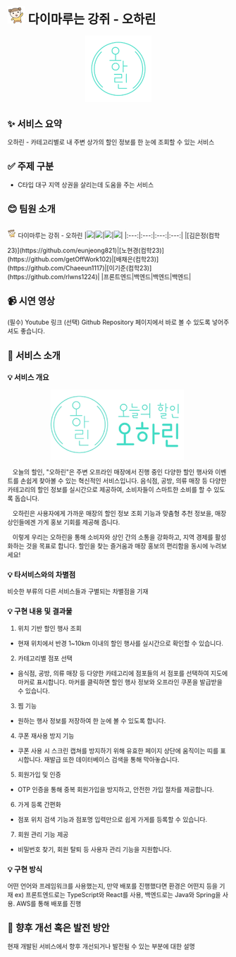 <h1 style="display:inline-block"><img src="image/마루.png" alt="마루" width="40"> 다이마루는 강쥐 - 오하린</h1>

<div align="center">
    <img src="image/투명로고.png" alt="로고" width="30%" />
</div>

## ✨ 서비스 요약
오하린 - 카테고리별로 내 주변 상가의 할인 정보를 한 눈에 조회할 수 있는 서비스

## ✅ 주제 구분
-	C타입 대구 지역 상권을 살리는데 도움을 주는 서비스 

## 😊 팀원 소개
<p style="display:inline-block"><img src="image/마루.png" alt="마루" width="20"> 다이마루는 강쥐 - 오하린</p>
|<img src="https://avatars.githubusercontent.com/u/139670857?v=4" width="100">|<img src="https://avatars.githubusercontent.com/u/176283083?v=4" width="100">|<img src="https://avatars.githubusercontent.com/u/130772931?v=4" width="100">|<img src="https://avatars.githubusercontent.com/u/130773385?v=4" width="100">|
|:---:|:---:|:---:|:---:|
|[김은정(컴학23)](https://github.com/eunjeong821)|[노현경(컴학23)](https://github.com/getOffWork102)|[배채은(컴학23)](https://github.com/Chaeeun1117)|[이기준(컴학23)](https://github.com/rlwns1224)|
|프론트엔드|백엔드|백엔드|백엔드|


## 📹 시연 영상
(필수) Youtube 링크
(선택) Github Repository 페이지에서 바로 볼 수 있도록 넣어주셔도 좋습니다.

## 📌 서비스 소개
### 💡 서비스 개요
<div align="center">
  <img src="image/가로로고.png" alt="가로 로고" width="60%" style="margin-right: 5px;" />
</div>

&nbsp;&nbsp; 오늘의 할인, "오하린"은 주변 오프라인 매장에서 진행 중인 다양한 할인 행사와 이벤트를 손쉽게 찾아볼 수 있는 혁신적인 서비스입니다. 음식점, 공방, 의류 매장 등 다양한 카테고리의 할인 정보를 실시간으로 제공하여, 소비자들이 스마트한 소비를 할 수 있도록 돕습니다.

&nbsp;&nbsp; 오하린은 사용자에게 가까운 매장의 할인 정보 조회 기능과 맞춤형 추천 정보을, 매장 상인들에겐 가게 홍보 기회를 제공해 줍니다.

&nbsp;&nbsp; 이렇게 우리는 오하린을 통해 소비자와 상인 간의 소통을 강화하고, 지역 경제를 활성화하는 것을 목표로 합니다. 할인을 찾는 즐거움과 매장 홍보의 편리함을 동시에 누려보세요!

### 💡 타서비스와의 차별점
비슷한 부류의 다른 서비스들과 구별되는 차별점을 기재

### 💡 구현 내용 및 결과물
1. 위치 기반 할인 행사 조회
- 현재 위치에서 반경 1~10km 이내의 할인 행사를 실시간으로 확인할 수 있습니다. <br>
2. 카테고리별 점포 선택
- 음식점, 공방, 의류 매장 등 다양한 카테고리에 점포들의 서 점포를 선택하여 지도에 마커로 표시합니다. 마커를 클릭하면 할인 행사 정보와 오프라인 쿠폰을 발급받을 수 있습니다. <br>
3. 찜 기능
- 원하는 행사 정보를 저장하여 한 눈에 볼 수 있도록 합니다. <br>
4. 쿠폰 재사용 방지 기능
- 쿠폰 사용 시 스크린 캡쳐를 방지하기 위해 유효한 페이지 상단에 움직이는 띠를 표시합니다. 재발급 또한 데이터베이스 검색을 통해 막아놓습니다. <br>
5. 회원가입 및 인증
- OTP 인증을 통해 중복 회원가입을 방지하고, 안전한 가입 절차를 제공합니다. <br>
6. 가게 등록 간편화
- 점포 위치 검색 기능과 점포명 입력만으로 쉽게 가게를 등록할 수 있습니다. <br>
7. 회원 관리 기능 제공
- 비밀번호 찾기, 회원 탈퇴 등 사용자 관리 기능을 지원합니다. <br>

### 💡 구현 방식
어떤 언어와 프레임워크를 사용했는지, 만약 배포를 진행했다면 환경은 어떤지 등을 기재
ex) 프론트엔드로는 TypeScript와 React를 사용, 백엔드로는 Java와 Spring을 사용. AWS를 통해 배포를 진행

## 💭 향후 개선 혹은 발전 방안
현재 개발된 서비스에서 향후 개선되거나 발전될 수 있는 부분에 대한 설명